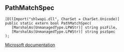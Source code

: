 ## PathMatchSpec

```
[DllImport("shlwapi.dll", CharSet = CharSet.Unicode)]
public static extern bool PathMatchSpec(
   [MarshalAs(UnmanagedType.LPWStr)] string pszFile,
   [MarshalAs(UnmanagedType.LPWStr)] string pszSpec
);
```

[Microsoft documentation](https://docs.microsoft.com/en-us/windows/win32/api/shlwapi/nf-shlwapi-pathmatchspecw)
